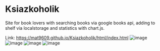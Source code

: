# Ksiazkoholik
Site for book lovers with searching books via google books api, adding to shelf via localstorage and statistics with chart.js.

Link: https://mat9609.github.io/Ksiazkoholik/html/index.html
![image](https://user-images.githubusercontent.com/57141098/226069784-f985750d-1f2a-4946-afa7-eb8109cf864d.png)
![image](https://user-images.githubusercontent.com/57141098/226069820-62cf0e58-a7e1-43be-b768-0765281ae7dc.png)
![image](https://user-images.githubusercontent.com/57141098/226069831-bda1dfa0-689a-4549-a800-ee6f553f3874.png)
![image](https://user-images.githubusercontent.com/57141098/226069851-2409abe8-84fe-41e8-8762-587f6bd3e968.png)

